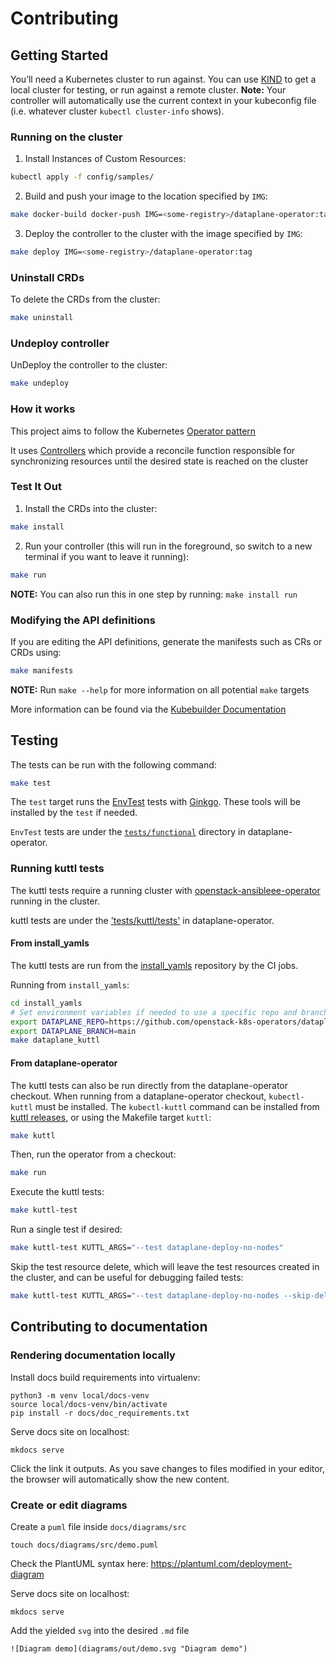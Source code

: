 # Contributing

## Getting Started

You’ll need a Kubernetes cluster to run against. You can use
[KIND](https://sigs.k8s.io/kind) to get a local cluster for testing, or run
against a remote cluster.  **Note:** Your controller will automatically use the
current context in your kubeconfig file (i.e. whatever cluster `kubectl
cluster-info` shows).

### Running on the cluster

1. Install Instances of Custom Resources:

```sh
kubectl apply -f config/samples/
```

2. Build and push your image to the location specified by `IMG`:

```sh
make docker-build docker-push IMG=<some-registry>/dataplane-operator:tag
```

3. Deploy the controller to the cluster with the image specified by `IMG`:

```sh
make deploy IMG=<some-registry>/dataplane-operator:tag
```

### Uninstall CRDs

To delete the CRDs from the cluster:

```sh
make uninstall
```

### Undeploy controller

UnDeploy the controller to the cluster:

```sh
make undeploy
```

### How it works

This project aims to follow the Kubernetes [Operator pattern](https://kubernetes.io/docs/concepts/extend-kubernetes/operator/)

It uses [Controllers](https://kubernetes.io/docs/concepts/architecture/controller/)
which provide a reconcile function responsible for synchronizing resources
until the desired state is reached on the cluster

### Test It Out

1. Install the CRDs into the cluster:

```sh
make install
```

2. Run your controller (this will run in the foreground, so switch to a new terminal if you want to leave it running):

```sh
make run
```

**NOTE:** You can also run this in one step by running: `make install run`

### Modifying the API definitions

If you are editing the API definitions, generate the manifests such as CRs or CRDs using:

```sh
make manifests
```

**NOTE:** Run `make --help` for more information on all potential `make` targets

More information can be found via the [Kubebuilder Documentation](https://book.kubebuilder.io/introduction.html)

## Testing

The tests can be run with the following command:

```bash
make test
```

The `test` target runs the
[EnvTest](https://book.kubebuilder.io/reference/envtest.html) tests with
[Ginkgo](https://onsi.github.io/ginkgo/). These tools will be installed by the
`test` if needed.

`EnvTest` tests are under the
[`tests/functional`](https://github.com/openstack-k8s-operators/dataplane-operator/tree/main/tests/functional)
directory in dataplane-operator.

### Running kuttl tests

The kuttl tests require a running cluster with
[openstack-ansibleee-operator](https://github.com/openstack-k8s-operators/openstack-ansibleee-operator)
running in the cluster.

kuttl tests are under the
['tests/kuttl/tests'](https://github.com/openstack-k8s-operators/dataplane-operator/tree/main/tests/kuttl/tests)
in dataplane-operator.

#### From install_yamls

The kuttl tests are run from the
[install_yamls](https://github.com/openstack-k8s-operators/install_yamls)
repository by the CI jobs.

Running from `install_yamls`:

```sh
cd install_yamls
# Set environment variables if needed to use a specific repo and branch of dataplane-operator
export DATAPLANE_REPO=https://github.com/openstack-k8s-operators/dataplane-operator.git
export DATAPLANE_BRANCH=main
make dataplane_kuttl
```

#### From dataplane-operator

The kuttl tests can also be run directly from the dataplane-operator checkout.
When running from a dataplane-operator checkout, `kubectl-kuttl` must be
installed. The `kubectl-kuttl` command can be installed from
[kuttl releases](https://github.com/kudobuilder/kuttl/releases), or using the
Makefile target `kuttl`:

```sh
make kuttl
```

Then, run the operator from a checkout:

```sh
make run
```

Execute the kuttl tests:

```sh
make kuttl-test
```

Run a single test if desired:

```sh
make kuttl-test KUTTL_ARGS="--test dataplane-deploy-no-nodes"
```

Skip the test resource delete, which will leave the test resources created in the
cluster, and can be useful for debugging failed tests:

```sh
make kuttl-test KUTTL_ARGS="--test dataplane-deploy-no-nodes --skip-delete"
```

## Contributing to documentation

### Rendering documentation locally

Install docs build requirements into virtualenv:

```
python3 -m venv local/docs-venv
source local/docs-venv/bin/activate
pip install -r docs/doc_requirements.txt
```

Serve docs site on localhost:

```
mkdocs serve
```

Click the link it outputs. As you save changes to files modified in your editor,
the browser will automatically show the new content.

### Create or edit diagrams

Create a `puml` file inside `docs/diagrams/src`

```
touch docs/diagrams/src/demo.puml
```

Check the PlantUML syntax here: <https://plantuml.com/deployment-diagram>

Serve docs site on localhost:

```
mkdocs serve
```

Add the yielded `svg` into the desired `.md` file

```
![Diagram demo](diagrams/out/demo.svg "Diagram demo")
```
